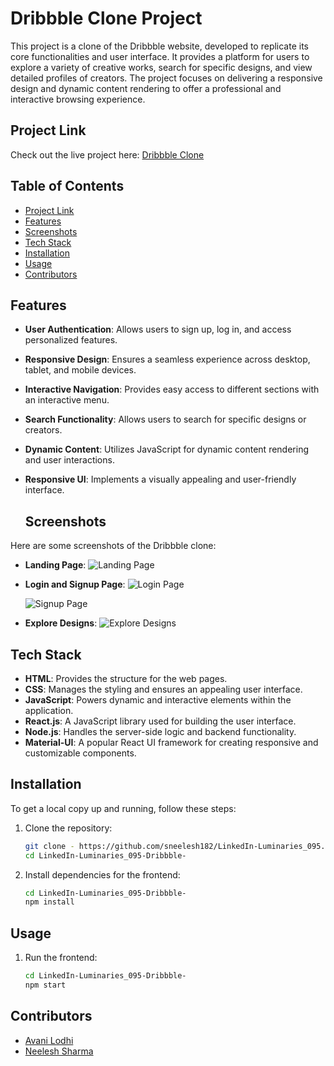 # Dribbble Clone Project

This project is a clone of the Dribbble website, developed to replicate its core functionalities and user interface. It provides a platform for users to explore a variety of creative works, search for specific designs, and view detailed profiles of creators. The project focuses on delivering a responsive design and dynamic content rendering to offer a professional and interactive browsing experience.

## Project Link

Check out the live project here: [Dribbble Clone]([https://github.com/yourusername/dribbble-clone](https://linked-in-luminaries-095-dribbble.vercel.app/))

## Table of Contents

- [Project Link](#project-link)
- [Features](#features)
- [Screenshots](#screenshots)
- [Tech Stack](#tech-stack)
- [Installation](#installation)
- [Usage](#usage)
- [Contributors](#contributors)

## Features

- **User Authentication**: Allows users to sign up, log in, and access personalized features.
- **Responsive Design**: Ensures a seamless experience across desktop, tablet, and mobile devices.
- **Interactive Navigation**: Provides easy access to different sections with an interactive menu.
- **Search Functionality**: Allows users to search for specific designs or creators.
- **Dynamic Content**: Utilizes JavaScript for dynamic content rendering and user interactions.
- **Responsive UI**: Implements a visually appealing and user-friendly interface.

  ## Screenshots

Here are some screenshots of the Dribbble clone:

- **Landing Page**:
  ![Landing Page](https://github.com/user-attachments/assets/15c3b254-7b51-4854-9c48-cf64d9785b0f)


- **Login and Signup Page**:
  ![Login Page](https://github.com/user-attachments/assets/2ec6f645-7ddb-4988-8076-27825c8652d4)

  ![Signup Page](https://github.com/user-attachments/assets/6fdef136-4424-4ea9-88cc-689c6d68da3e)

- **Explore Designs**:
  ![Explore Designs](https://github.com/user-attachments/assets/f8bb4139-a3df-4267-8828-7afe0ce3e375)

## Tech Stack

- **HTML**: Provides the structure for the web pages.
- **CSS**: Manages the styling and ensures an appealing user interface.
- **JavaScript**: Powers dynamic and interactive elements within the application.
- **React.js**: A JavaScript library used for building the user interface.
- **Node.js**: Handles the server-side logic and backend functionality.
- **Material-UI**: A popular React UI framework for creating responsive and customizable components.

## Installation

To get a local copy up and running, follow these steps:

1. Clone the repository:

    ```bash
    git clone - https://github.com/sneelesh182/LinkedIn-Luminaries_095.git
    cd LinkedIn-Luminaries_095-Dribbble-
    ```

2. Install dependencies for the frontend:

    ```bash
    cd LinkedIn-Luminaries_095-Dribbble-
    npm install
    ```

## Usage

1. Run the frontend:

    ```bash
    cd LinkedIn-Luminaries_095-Dribbble-
    npm start
    ```


## Contributors

- [Avani Lodhi](https://github.com/avanilodhi) 
- [Neelesh Sharma](https://github.com/sneelesh182)

